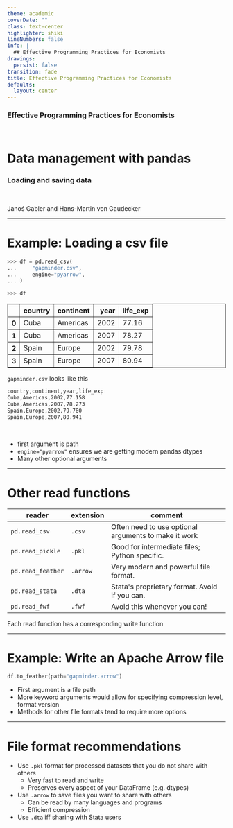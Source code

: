 ```yaml
---
theme: academic
coverDate: ""
class: text-center
highlighter: shiki
lineNumbers: false
info: |
  ## Effective Programming Practices for Economists
drawings:
  persist: false
transition: fade
title: Effective Programming Practices for Economists
defaults:
  layout: center
---
```


### Effective Programming Practices for Economists

<br>

# Data management with pandas

### Loading and saving data

<br>

Janoś Gabler and Hans-Martin von Gaudecker

---

# Example: Loading a csv file

<div class="grid grid-cols-2 gap-12">
<div>

```python
>>> df = pd.read_csv(
...     "gapminder.csv",
...     engine="pyarrow",
... )

>>> df
```

<table border="1" class="dataframe">
  <thead>
    <tr style="text-align: right;">
      <th></th>
      <th>country</th>
      <th>continent</th>
      <th>year</th>
      <th>life_exp</th>
    </tr>
  </thead>
  <tbody>
    <tr>
      <th>0</th>
      <td>Cuba</td>
      <td>Americas</td>
      <td>2002</td>
      <td>77.16</td>
    </tr>
    <tr>
      <th>1</th>
      <td>Cuba</td>
      <td>Americas</td>
      <td>2007</td>
      <td>78.27</td>
    </tr>
    <tr>
      <th>2</th>
      <td>Spain</td>
      <td>Europe</td>
      <td>2002</td>
      <td>79.78</td>
    </tr>
    <tr>
      <th>3</th>
      <td>Spain</td>
      <td>Europe</td>
      <td>2007</td>
      <td>80.94</td>
    </tr>
  </tbody>
</table>

</div>
<div>

`gapminder.csv` looks like this

```txt
country,continent,year,life_exp
Cuba,Americas,2002,77.158
Cuba,Americas,2007,78.273
Spain,Europe,2002,79.780
Spain,Europe,2007,80.941
```

<br/>

- first argument is path
- `engine="pyarrow"` ensures we are getting modern pandas dtypes
- Many other optional arguments

</div>
</div>

---

# Other read functions

| reader            | extension | comment                                              |
| ----------------- | --------- | ---------------------------------------------------- |
| `pd.read_csv`     | `.csv`    | Often need to use optional arguments to make it work |
| `pd.read_pickle`  | `.pkl`    | Good for intermediate files; Python specific.        |
| `pd.read_feather` | `.arrow`  | Very modern and powerful file format.                |
| `pd.read_stata`   | `.dta`    | Stata's proprietary format. Avoid if you can.        |
| `pd.read_fwf`     | `.fwf`    | Avoid this whenever you can!                         |

Each read function has a corresponding write function

---

# Example: Write an Apache Arrow file

<div class="grid grid-cols-2 gap-4">
<div>

```python
df.to_feather(path="gapminder.arrow")
```

</div>
<div>

- First argument is a file path
- More keyword arguments would allow for specifying compression level, format version
- Methods for other file formats tend to require more options

</div>
</div>

---

# File format recommendations

- Use `.pkl` format for processed datasets that you do not share with others
  - Very fast to read and write
  - Preserves every aspect of your DataFrame (e.g. dtypes)
- Use `.arrow` to save files you want to share with others
  - Can be read by many languages and programs
  - Efficient compression
- Use `.dta` iff sharing with Stata users
